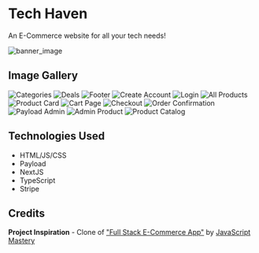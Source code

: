 # Tech Haven
An E-Commerce website for all your tech needs!

![banner_image](https://i.imgur.com/58bKcSw.png)

## Image Gallery
![Categories](https://i.imgur.com/6jLzowc.png)
![Deals](https://i.imgur.com/GRNLDIa.png)
![Footer](https://i.imgur.com/iTJvFdd.png)
![Create Account](https://i.imgur.com/PmowA1f.png)
![Login](https://i.imgur.com/XjqriLa.png)
![All Products](https://i.imgur.com/KrRdpU3.png)
![Product Card](https://i.imgur.com/61K4AAU.png)
![Cart Page](https://i.imgur.com/lIKYgEq.png)
![Checkout](https://i.imgur.com/DESimsT.png)
![Order Confirmation](https://i.imgur.com/rqy6LS7.png)
![Payload Admin](https://i.imgur.com/CSz4CGc.png)
![Admin Product](https://i.imgur.com/br8Oq85.png)
![Product Catalog](https://i.imgur.com/zzQiXre.png)

## Technologies Used
* HTML/JS/CSS
* Payload
* NextJS
* TypeScript
* Stripe

## Credits

**Project Inspiration** - Clone of ["Full Stack E-Commerce App"](https://www.youtube.com/watch?v=3JUsg-WsU9o&t=7562s) by [JavaScript Mastery](https://www.youtube.com/@javascriptmastery)